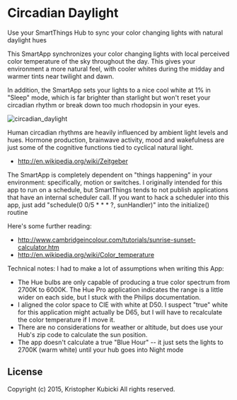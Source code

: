 # Circadian Daylight
Use your SmartThings Hub to sync your color changing lights with natural daylight hues

This SmartApp synchronizes your color changing lights with local perceived color temperature of the sky throughout the day.  This gives your environment a more natural feel, with cooler whites during the midday and warmer tints near twilight and dawn.
 
In addition, the SmartApp sets your lights to a nice cool white at 1% in "Sleep" mode, which is far brighter than starlight but won't reset your circadian rhythm or break down too much rhodopsin in your eyes.

![circadian_daylight](https://cloud.githubusercontent.com/assets/478212/6904334/b8decdac-d6e5-11e4-97ec-e48c53a8b96e.png)

Human circadian rhythms are heavily influenced by ambient light levels and hues.  Hormone production, brainwave activity, mood and wakefulness are just some of the cognitive functions tied to cyclical natural light.
 *	http://en.wikipedia.org/wiki/Zeitgeber

The SmartApp is completely dependent on "things happening" in your environment: specifically, motion or switches.  I originally intended for this app to run on a schedule, but SmartThings tends to not publish applications that have an internal scheduler call.  If you want to hack a scheduler into this app, just add "schedule(0 0/5 * * * ?, sunHandler)" into the initialize() routine 

 Here's some further reading:
 * http://www.cambridgeincolour.com/tutorials/sunrise-sunset-calculator.htm
 * http://en.wikipedia.org/wiki/Color_temperature

Technical notes:  I had to make a lot of assumptions when writing this App:
*  The Hue bulbs are only capable of producing a true color spectrum from 2700K to 6000K.  The Hue Pro application indicates the range is a little wider on each side, but I stuck with the Philips documentation.
*  I aligned the color space to CIE with white at D50.  I suspect "true" white for this application might actually be D65, but I will have to recalculate the color temperature if I move it.  
*  There are no considerations for weather or altitude, but does use your Hub's zip code to calculate the sun position.    
*  The app doesn't calculate a true "Blue Hour" -- it just sets the lights to 2700K (warm white) until your hub goes into Night mode

License
-------
Copyright (c) 2015, Kristopher Kubicki
All rights reserved.
